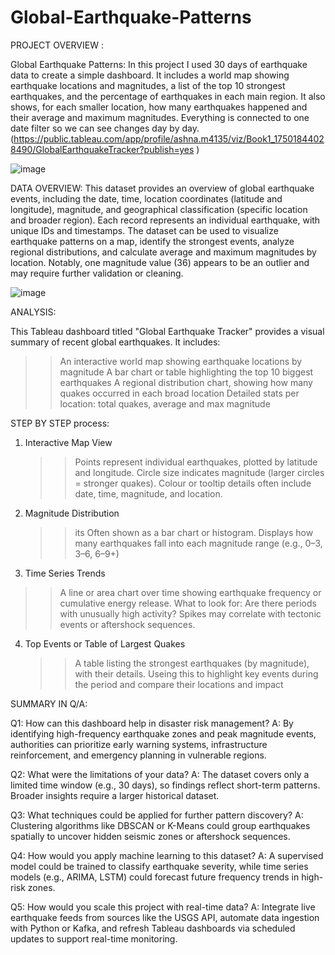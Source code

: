 # Global-Earthquake-Patterns

PROJECT OVERVIEW :

Global Earthquake Patterns: In this project I used 30 days of earthquake data to create a simple dashboard. It includes a world map showing earthquake locations and magnitudes, a list of the top 10 strongest earthquakes, and the percentage of earthquakes in each main region. It also shows, for each smaller location, how many earthquakes happened and their average and maximum magnitudes. Everything is connected to one date filter so we can see changes day by day.(https://public.tableau.com/app/profile/ashna.m4135/viz/Book1_17501844028490/GlobalEarthquakeTracker?publish=yes )

![image](https://github.com/user-attachments/assets/268ba17c-c68c-4579-b282-00d288eb44b0)



DATA OVERVIEW:
This dataset provides an overview of global earthquake events, including the date, time, location coordinates (latitude and longitude), magnitude, and geographical classification (specific location and broader region). Each record represents an individual earthquake, with unique IDs and timestamps. The dataset can be used to visualize earthquake patterns on a map, identify the strongest events, analyze regional distributions, and calculate average and maximum magnitudes by location. Notably, one magnitude value (36) appears to be an outlier and may require further validation or cleaning.



![image](https://github.com/user-attachments/assets/0c5be3ca-18f9-4168-9800-0160c6e04ecf)


ANALYSIS:

This Tableau dashboard titled "Global Earthquake Tracker" provides a visual summary of recent global earthquakes. It includes:
  >>An interactive world map showing earthquake locations by magnitude
  >>A bar chart or table highlighting the top 10 biggest earthquakes
  >>A regional distribution chart, showing how many quakes occurred in each broad location
  >>Detailed stats per location: total quakes, average and max magnitude


STEP BY STEP process:

1. Interactive Map View
    >>Points represent individual earthquakes, plotted by latitude and longitude.
    >>Circle size indicates magnitude (larger circles = stronger quakes).
    >>Colour or tooltip details often include date, time, magnitude, and location.

2. Magnitude Distribution
   >>its Often shown as a bar chart or histogram. 
   >>Displays how many earthquakes fall into each magnitude range (e.g., 0–3, 3–6, 6–9+)

3. Time Series Trends
  >>A line or area chart over time showing earthquake frequency or cumulative energy release.
  >>What to look for: Are there periods with unusually high activity? Spikes may correlate with tectonic events or aftershock sequences.


4. Top Events or Table of Largest Quakes
   >>A table listing the strongest earthquakes (by magnitude), with their details.
   >>Useing this to highlight key events during the period and compare their locations and impact


SUMMARY IN Q/A:

Q1: How can this dashboard help in disaster risk management?
A: By identifying high-frequency earthquake zones and peak magnitude events, authorities can prioritize early warning systems, infrastructure reinforcement, and emergency planning in vulnerable regions.

Q2: What were the limitations of your data?
A: The dataset covers only a limited time window (e.g., 30 days), so findings reflect short-term patterns. Broader insights require a larger historical dataset.

Q3: What techniques could be applied for further pattern discovery?
A: Clustering algorithms like DBSCAN or K-Means could group earthquakes spatially to uncover hidden seismic zones or aftershock sequences.

Q4: How would you apply machine learning to this dataset?
A: A supervised model could be trained to classify earthquake severity, while time series models (e.g., ARIMA, LSTM) could forecast future frequency trends in high-risk zones.

Q5: How would you scale this project with real-time data?
A: Integrate live earthquake feeds from sources like the USGS API, automate data ingestion with Python or Kafka, and refresh Tableau dashboards via scheduled updates to support real-time monitoring.


